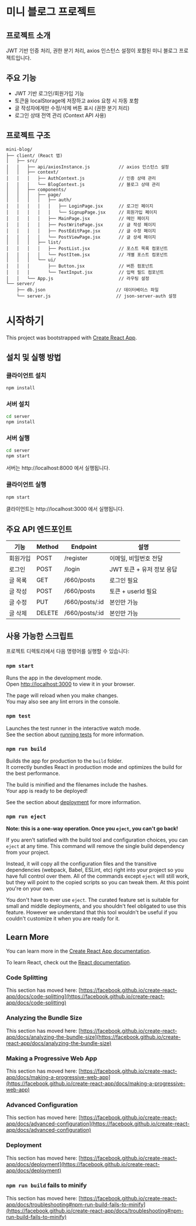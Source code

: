 # 미니 블로그 프로젝트

## 프로젝트 소개

JWT 기반 인증 처리, 권한 분기 처리, axios 인스턴스 설정이 포함된 미니 블로그 프로젝트입니다.

## 주요 기능

- JWT 기반 로그인/회원가입 기능
- 토큰을 localStorage에 저장하고 axios 요청 시 자동 포함
- 글 작성자에게만 수정/삭제 버튼 표시 (권한 분기 처리)
- 로그인 상태 전역 관리 (Context API 사용)

## 프로젝트 구조

```
mini-blog/
├── client/ (React 앱)
│   ├── src/
│   │   ├── api/axiosInstance.js           // axios 인스턴스 설정
│   │   ├── context/
│   │   │   ├── AuthContext.js             // 인증 상태 관리
│   │   │   └── BlogContext.js             // 블로그 상태 관리
│   │   ├── components/
│   │   │   ├── page/
│   │   │   │   ├── auth/
│   │   │   │   │   ├── LoginPage.jsx      // 로그인 페이지
│   │   │   │   │   └── SignupPage.jsx     // 회원가입 페이지
│   │   │   │   ├── MainPage.jsx           // 메인 페이지
│   │   │   │   ├── PostWritePage.jsx      // 글 작성 페이지
│   │   │   │   ├── PostEditPage.jsx       // 글 수정 페이지
│   │   │   │   └── PostViewPage.jsx       // 글 상세 페이지
│   │   │   ├── list/
│   │   │   │   ├── PostList.jsx           // 포스트 목록 컴포넌트
│   │   │   │   └── PostItem.jsx           // 개별 포스트 컴포넌트
│   │   │   └── ui/
│   │   │       ├── Button.jsx             // 버튼 컴포넌트
│   │   │       └── TextInput.jsx          // 입력 필드 컴포넌트
│   │   └── App.js                         // 라우팅 설정
└── server/
    ├── db.json                           // 데이터베이스 파일
    └── server.js                         // json-server-auth 설정
```

# 시작하기

This project was bootstrapped with [Create React App](https://github.com/facebook/create-react-app).

## 설치 및 실행 방법

### 클라이언트 설치

```bash
npm install
```

### 서버 설치

```bash
cd server
npm install
```

### 서버 실행

```bash
cd server
npm start
```

서버는 http://localhost:8000 에서 실행됩니다.

### 클라이언트 실행

```bash
npm start
```

클라이언트는 http://localhost:3000 에서 실행됩니다.

## 주요 API 엔드포인트

| 기능   | Method | Endpoint        | 설명                |
| ---- | ------ | --------------- | ----------------- |
| 회원가입 | POST   | /register       | 이메일, 비밀번호 전달      |
| 로그인  | POST   | /login          | JWT 토큰 + 유저 정보 응답 |
| 글 목록 | GET    | /660/posts      | 로그인 필요            |
| 글 작성 | POST   | /660/posts      | 토큰 + userId 필요    |
| 글 수정 | PUT    | /660/posts/:id | 본인만 가능            |
| 글 삭제 | DELETE | /660/posts/:id | 본인만 가능            |

## 사용 가능한 스크립트

프로젝트 디렉토리에서 다음 명령어를 실행할 수 있습니다:

### `npm start`

Runs the app in the development mode.\
Open [http://localhost:3000](http://localhost:3000) to view it in your browser.

The page will reload when you make changes.\
You may also see any lint errors in the console.

### `npm test`

Launches the test runner in the interactive watch mode.\
See the section about [running tests](https://facebook.github.io/create-react-app/docs/running-tests) for more information.

### `npm run build`

Builds the app for production to the `build` folder.\
It correctly bundles React in production mode and optimizes the build for the best performance.

The build is minified and the filenames include the hashes.\
Your app is ready to be deployed!

See the section about [deployment](https://facebook.github.io/create-react-app/docs/deployment) for more information.

### `npm run eject`

**Note: this is a one-way operation. Once you `eject`, you can't go back!**

If you aren't satisfied with the build tool and configuration choices, you can `eject` at any time. This command will remove the single build dependency from your project.

Instead, it will copy all the configuration files and the transitive dependencies (webpack, Babel, ESLint, etc) right into your project so you have full control over them. All of the commands except `eject` will still work, but they will point to the copied scripts so you can tweak them. At this point you're on your own.

You don't have to ever use `eject`. The curated feature set is suitable for small and middle deployments, and you shouldn't feel obligated to use this feature. However we understand that this tool wouldn't be useful if you couldn't customize it when you are ready for it.

## Learn More

You can learn more in the [Create React App documentation](https://facebook.github.io/create-react-app/docs/getting-started).

To learn React, check out the [React documentation](https://reactjs.org/).

### Code Splitting

This section has moved here: [https://facebook.github.io/create-react-app/docs/code-splitting](https://facebook.github.io/create-react-app/docs/code-splitting)

### Analyzing the Bundle Size

This section has moved here: [https://facebook.github.io/create-react-app/docs/analyzing-the-bundle-size](https://facebook.github.io/create-react-app/docs/analyzing-the-bundle-size)

### Making a Progressive Web App

This section has moved here: [https://facebook.github.io/create-react-app/docs/making-a-progressive-web-app](https://facebook.github.io/create-react-app/docs/making-a-progressive-web-app)

### Advanced Configuration

This section has moved here: [https://facebook.github.io/create-react-app/docs/advanced-configuration](https://facebook.github.io/create-react-app/docs/advanced-configuration)

### Deployment

This section has moved here: [https://facebook.github.io/create-react-app/docs/deployment](https://facebook.github.io/create-react-app/docs/deployment)

### `npm run build` fails to minify

This section has moved here: [https://facebook.github.io/create-react-app/docs/troubleshooting#npm-run-build-fails-to-minify](https://facebook.github.io/create-react-app/docs/troubleshooting#npm-run-build-fails-to-minify)
